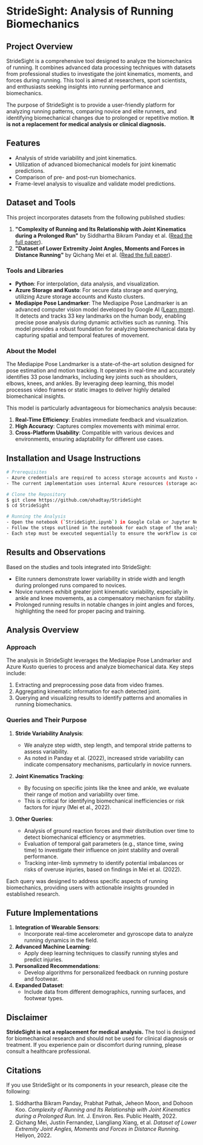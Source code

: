 # StrideSight: Analysis of Running Biomechanics

## Project Overview

StrideSight is a comprehensive tool designed to analyze the biomechanics of running. It combines advanced data processing techniques with datasets from professional studies to investigate the joint kinematics, moments, and forces during running. This tool is aimed at researchers, sport scientists, and enthusiasts seeking insights into running performance and biomechanics.

The purpose of StrideSight is to provide a user-friendly platform for analyzing running patterns, comparing novice and elite runners, and identifying biomechanical changes due to prolonged or repetitive motion. **It is not a replacement for medical analysis or clinical diagnosis.**

## Features

- Analysis of stride variability and joint kinematics.
- Utilization of advanced biomechanical models for joint kinematic predictions.
- Comparison of pre- and post-run biomechanics.
- Frame-level analysis to visualize and validate model predictions.

## Dataset and Tools

This project incorporates datasets from the following published studies:

1. **"Complexity of Running and Its Relationship with Joint Kinematics during a Prolonged Run"** by Siddhartha Bikram Panday et al. ([Read the full paper](https://doi.org/10.3390/ijerph19159656)).
2. **"Dataset of Lower Extremity Joint Angles, Moments and Forces in Distance Running"** by Qichang Mei et al. ([Read the full paper](https://doi.org/10.1016/j.heliyon.2022.e11517)).

### Tools and Libraries

- **Python**: For interpolation, data analysis, and visualization.
- **Azure Storage and Kusto**: For secure data storage and querying, utilizing Azure storage accounts and Kusto clusters.
- **Mediapipe Pose Landmarker**: The Mediapipe Pose Landmarker is an advanced computer vision model developed by Google AI ([Learn more](https://ai.google.dev/edge/mediapipe/solutions/vision/pose_landmarker)). It detects and tracks 33 key landmarks on the human body, enabling precise pose analysis during dynamic activities such as running. This model provides a robust foundation for analyzing biomechanical data by capturing spatial and temporal features of movement.

### About the Model

The Mediapipe Pose Landmarker is a state-of-the-art solution designed for pose estimation and motion tracking. It operates in real-time and accurately identifies 33 pose landmarks, including key joints such as shoulders, elbows, knees, and ankles. By leveraging deep learning, this model processes video frames or static images to deliver highly detailed biomechanical insights.

This model is particularly advantageous for biomechanics analysis because:

1. **Real-Time Efficiency**: Enables immediate feedback and visualization.
2. **High Accuracy**: Captures complex movements with minimal error.
3. **Cross-Platform Usability**: Compatible with various devices and environments, ensuring adaptability for different use cases.

## Installation and Usage Instructions

```bash
# Prerequisites
- Azure credentials are required to access storage accounts and Kusto clusters.
- The current implementation uses internal Azure resources (storage accounts and Kusto clusters). Users must configure their own Azure resources for storage and querying to run the analysis effectively.

# Clone the Repository
$ git clone https://github.com/ohadtay/StrideSight
$ cd StrideSight

# Running the Analysis
- Open the notebook (`StrideSight.ipynb`) in Google Colab or Jupyter Notebook.
- Follow the steps outlined in the notebook for each stage of the analysis.
- Each step must be executed sequentially to ensure the workflow is complete and accurate.
```

## Results and Observations

Based on the studies and tools integrated into StrideSight:

- Elite runners demonstrate lower variability in stride width and length during prolonged runs compared to novices.
- Novice runners exhibit greater joint kinematic variability, especially in ankle and knee movements, as a compensatory mechanism for stability.
- Prolonged running results in notable changes in joint angles and forces, highlighting the need for proper pacing and training.

## Analysis Overview

### Approach

The analysis in StrideSight leverages the Mediapipe Pose Landmarker and Azure Kusto queries to process and analyze biomechanical data. Key steps include:

1. Extracting and preprocessing pose data from video frames.
2. Aggregating kinematic information for each detected joint.
3. Querying and visualizing results to identify patterns and anomalies in running biomechanics.

### Queries and Their Purpose

1. **Stride Variability Analysis**:
   - We analyze step width, step length, and temporal stride patterns to assess variability. 
   - As noted in Panday et al. (2022), increased stride variability can indicate compensatory mechanisms, particularly in novice runners.

2. **Joint Kinematics Tracking**:
   - By focusing on specific joints like the knee and ankle, we evaluate their range of motion and variability over time.
   - This is critical for identifying biomechanical inefficiencies or risk factors for injury (Mei et al., 2022).

3. **Other Queries**:
   - Analysis of ground reaction forces and their distribution over time to detect biomechanical efficiency or asymmetries.
   - Evaluation of temporal gait parameters (e.g., stance time, swing time) to investigate their influence on joint stability and overall performance.
   - Tracking inter-limb symmetry to identify potential imbalances or risks of overuse injuries, based on findings in Mei et al. (2022).

Each query was designed to address specific aspects of running biomechanics, providing users with actionable insights grounded in established research.

## Future Implementations

1. **Integration of Wearable Sensors**:
   - Incorporate real-time accelerometer and gyroscope data to analyze running dynamics in the field.
2. **Advanced Machine Learning**:
   - Apply deep learning techniques to classify running styles and predict injuries.
3. **Personalized Recommendations**:
   - Develop algorithms for personalized feedback on running posture and footwear.
4. **Expanded Dataset**:
   - Include data from different demographics, running surfaces, and footwear types.

## Disclaimer

**StrideSight is not a replacement for medical analysis.** The tool is designed for biomechanical research and should not be used for clinical diagnosis or treatment. If you experience pain or discomfort during running, please consult a healthcare professional.

## Citations

If you use StrideSight or its components in your research, please cite the following:

1. Siddhartha Bikram Panday, Prabhat Pathak, Jeheon Moon, and Dohoon Koo. *Complexity of Running and Its Relationship with Joint Kinematics during a Prolonged Run.* Int. J. Environ. Res. Public Health, 2022.
2. Qichang Mei, Justin Fernandez, Liangliang Xiang, et al. *Dataset of Lower Extremity Joint Angles, Moments and Forces in Distance Running.* Heliyon, 2022.

